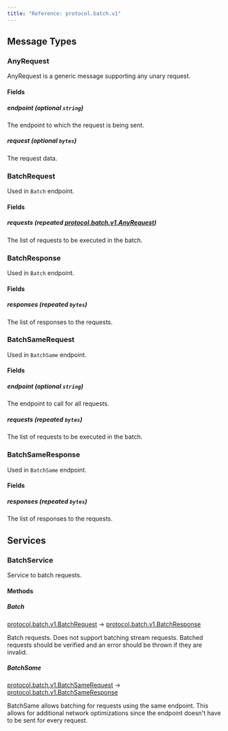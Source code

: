 ```yaml
---
title: "Reference: protocol.batch.v1"
---
```

## Message Types 

### <span class="codicon codicon-symbol-structure symbol-structure"></span>AnyRequest
AnyRequest is a generic message supporting any unary request.

#### Fields


##### <span class="codicon codicon-symbol-field symbol-field"></span>endpoint (optional  `string`)
The endpoint to which the request is being sent.
##### <span class="codicon codicon-symbol-field symbol-field"></span>request (optional  `bytes`)
The request data.

### <span class="codicon codicon-symbol-structure symbol-structure"></span>BatchRequest
Used in `Batch` endpoint.

#### Fields


##### <span class="codicon codicon-symbol-field symbol-field"></span>requests (repeated  [protocol.batch.v1.AnyRequest](#anyrequest))
The list of requests to be executed in the batch.

### <span class="codicon codicon-symbol-structure symbol-structure"></span>BatchResponse
Used in `Batch` endpoint.

#### Fields


##### <span class="codicon codicon-symbol-field symbol-field"></span>responses (repeated  `bytes`)
The list of responses to the requests.

### <span class="codicon codicon-symbol-structure symbol-structure"></span>BatchSameRequest
Used in `BatchSame` endpoint.

#### Fields


##### <span class="codicon codicon-symbol-field symbol-field"></span>endpoint (optional  `string`)
The endpoint to call for all requests.
##### <span class="codicon codicon-symbol-field symbol-field"></span>requests (repeated  `bytes`)
The list of requests to be executed in the batch.

### <span class="codicon codicon-symbol-structure symbol-structure"></span>BatchSameResponse
Used in `BatchSame` endpoint.

#### Fields


##### <span class="codicon codicon-symbol-field symbol-field"></span>responses (repeated  `bytes`)
The list of responses to the requests.

## Services 

### <span class="codicon codicon-symbol-class symbol-class"></span>BatchService

Service to batch requests.
#### Methods

##### <span class="codicon codicon-symbol-method symbol-method"></span>Batch
[protocol.batch.v1.BatchRequest](#batchrequest) -> [protocol.batch.v1.BatchResponse](#batchresponse)

Batch requests.
Does not support batching stream requests.
Batched requests should be verified and an error should be thrown if they
are invalid.
##### <span class="codicon codicon-symbol-method symbol-method"></span>BatchSame
[protocol.batch.v1.BatchSameRequest](#batchsamerequest) -> [protocol.batch.v1.BatchSameResponse](#batchsameresponse)

BatchSame allows batching for requests using the same endpoint.
This allows for additional network optimizations since the endpoint doesn't
have to be sent for every request.
